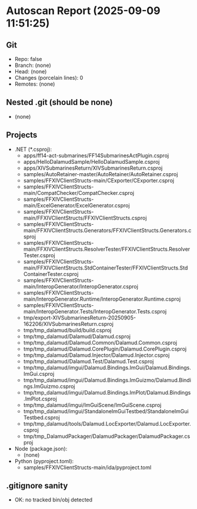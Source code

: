 # Autoscan Report (2025-09-09 11:51:25)

## Git
- Repo: false
- Branch: (none)
- Head: (none)
- Changes (porcelain lines): 0
- Remotes:
(none)

## Nested .git (should be none)
- (none)

## Projects
- .NET (*.csproj):
  - apps/ff14-act-submarines/FF14SubmarinesActPlugin.csproj
  - apps/HelloDalamudSample/HelloDalamudSample.csproj
  - apps/XIVSubmarinesReturn/XIVSubmarinesReturn.csproj
  - samples/AutoRetainer-master/AutoRetainer/AutoRetainer.csproj
  - samples/FFXIVClientStructs-main/CExporter/CExporter.csproj
  - samples/FFXIVClientStructs-main/CompatChecker/CompatChecker.csproj
  - samples/FFXIVClientStructs-main/ExcelGenerator/ExcelGenerator.csproj
  - samples/FFXIVClientStructs-main/FFXIVClientStructs/FFXIVClientStructs.csproj
  - samples/FFXIVClientStructs-main/FFXIVClientStructs.Generators/FFXIVClientStructs.Generators.csproj
  - samples/FFXIVClientStructs-main/FFXIVClientStructs.ResolverTester/FFXIVClientStructs.ResolverTester.csproj
  - samples/FFXIVClientStructs-main/FFXIVClientStructs.StdContainerTester/FFXIVClientStructs.StdContainerTester.csproj
  - samples/FFXIVClientStructs-main/InteropGenerator/InteropGenerator.csproj
  - samples/FFXIVClientStructs-main/InteropGenerator.Runtime/InteropGenerator.Runtime.csproj
  - samples/FFXIVClientStructs-main/InteropGenerator.Tests/InteropGenerator.Tests.csproj
  - tmp/export-XIVSubmarinesReturn-20250905-162206/XIVSubmarinesReturn.csproj
  - tmp/tmp_dalamud/build/build.csproj
  - tmp/tmp_dalamud/Dalamud/Dalamud.csproj
  - tmp/tmp_dalamud/Dalamud.Common/Dalamud.Common.csproj
  - tmp/tmp_dalamud/Dalamud.CorePlugin/Dalamud.CorePlugin.csproj
  - tmp/tmp_dalamud/Dalamud.Injector/Dalamud.Injector.csproj
  - tmp/tmp_dalamud/Dalamud.Test/Dalamud.Test.csproj
  - tmp/tmp_dalamud/imgui/Dalamud.Bindings.ImGui/Dalamud.Bindings.ImGui.csproj
  - tmp/tmp_dalamud/imgui/Dalamud.Bindings.ImGuizmo/Dalamud.Bindings.ImGuizmo.csproj
  - tmp/tmp_dalamud/imgui/Dalamud.Bindings.ImPlot/Dalamud.Bindings.ImPlot.csproj
  - tmp/tmp_dalamud/imgui/ImGuiScene/ImGuiScene.csproj
  - tmp/tmp_dalamud/imgui/StandaloneImGuiTestbed/StandaloneImGuiTestbed.csproj
  - tmp/tmp_dalamud/tools/Dalamud.LocExporter/Dalamud.LocExporter.csproj
  - tmp/tmp_DalamudPackager/DalamudPackager/DalamudPackager.csproj
- Node (package.json):
  - (none)
- Python (pyproject.toml):
  - samples/FFXIVClientStructs-main/ida/pyproject.toml

## .gitignore sanity
- OK: no tracked bin/obj detected
